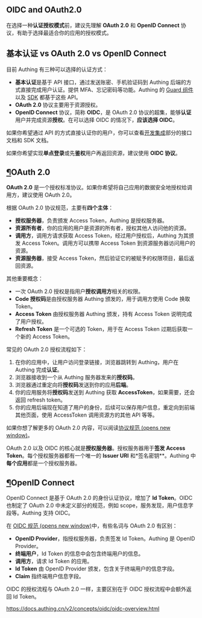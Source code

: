 ## OIDC and OAuth2.0

 在选择一种**认证授权模式**前，建议先理解 **OAuth 2.0** 和 **OpenID Connect** 协议，有助于选择最适合你的应用的授权模式。

## 基本认证 vs OAuth 2.0 vs OpenID Connect

目前 Authing 有三种可以选择的认证方式：

- **基本认证**是基于 API 接口，通过发送账密、手机验证码到 Authing 后端的方式直接完成用户认证。提供 MFA、忘记密码等功能。Authing 的 [Guard 组件](https://docs.authing.cn/reference/guard/v2)以及 [SDK](https://docs.authing.cn/reference/sdk-for-node) 都基于这些 API。
- **OAuth 2.0** 协议主要用于资源授权。
- **OpenID Connect** 协议，简称 **OIDC**，是 OAuth 2.0 协议的超集，能够**认证**用户并完成资源**授权**。在可以选择 OIDC 的情况下，**应该选择 OIDC**。

如果你希望通过 API 的方式直接认证你的用户，你可以查看[开发集成](https://docs.authing.cn/v2/reference/)部分的接口文档和 SDK 文档。

如果你希望实现**单点登录**或先**鉴权**用户再返回资源，建议使用 **OIDC 协议**。

## [¶](https://docs.authing.cn/v2/concepts/oidc/oidc-overview.html#oauth-2-0)OAuth 2.0

**OAuth 2.0** 是一个授权标准协议。如果你希望将自己应用的数据安全地授权给调用方，建议使用 OAuth 2.0。

根据 OAuth 2.0 协议规范，主要有**四个主体**：

- **授权服务器**，负责颁发 Access Token，Authing 是授权服务器。
- **资源所有者**，你的应用的用户是资源的所有者，授权其他人访问他的资源。
- **调用方**，调用方请求获取 Access Token，经过用户授权后，Authing 为其颁发 Access Token。调用方可以携带 Access Token 到资源服务器访问用户的资源。
- **资源服务器**，接受 Access Token，然后验证它的被赋予的权限项目，最后返回资源。

其他重要概念：

- 一次 OAuth 2.0 授权是指用户**授权调用方**相关的权限。
- **Code 授权码**是由授权服务器 Authing 颁发的，用于调用方使用 Code 换取 Token。
- **Access Token** 由授权服务器 Authing 颁发，持有 Access Token 说明完成了用户授权。
- **Refresh Token** 是一个可选的 Token，用于在 Access Token 过期后获取一个新的 Access Token。

常见的 OAuth 2.0 授权流程如下：

1. 在你的应用中，让用户访问登录链接，浏览器跳转到 Authing，用户在 Authing 完成**认证**。
2. 浏览器接收到一个从 Authing 服务器发来的**授权码**。
3. 浏览器通过重定向将**授权码**发送到你的应用**后端**。
4. 你的应用服务将**授权码**发送到 Authing 获取 **AccessToken**，如果需要，还会返回 refresh token。
5. 你的应用后端现在知道了用户的身份，后续可以保存用户信息，重定向到前端其他页面，使用 AccessToken 调用资源方的其他 API 等等。

如果你想了解更多的 OAuth 2.0 内容，可以阅读[协议规范 (opens new window)](https://tools.ietf.org/html/rfc6749)。

OAuth 2.0 以及 OIDC 的核心就是**授权服务器**。授权服务器用于**签发 Access Token**。每个授权服务器都有一个唯一的 **Issuer URI** 和*签名密钥**。Authing 中**每个应用**都是一个授权服务器。

## [¶](https://docs.authing.cn/v2/concepts/oidc/oidc-overview.html#openid-connect)OpenID Connect

OpenID Connect 是基于 OAuth 2.0 的身份认证协议，增加了 **Id Token**。OIDC 也制定了 OAuth 2.0 中未定义部分的规范，例如 scope，服务发现，用户信息字段等。Authing 支持 OIDC。

在 [OIDC 规范 (opens new window)](https://openid.net/connect/)中，有些名词与 OAuth 2.0 有区别：

- **OpenID Provider**，指授权服务器，负责签发 Id Token。Authing 是 OpenID Provider。
- **终端用户**，Id Token 的信息中会包含终端用户的信息。
- **调用方**，请求 Id Token 的应用。
- **Id Token** 由 OpenID Provider 颁发，包含关于终端用户的信息字段。
- **Claim** 指终端用户信息字段。

OIDC 的授权流程与 OAuth 2.0 一样，主要区别在于 OIDC 授权流程中会额外返回 Id Token。

https://docs.authing.cn/v2/concepts/oidc/oidc-overview.html